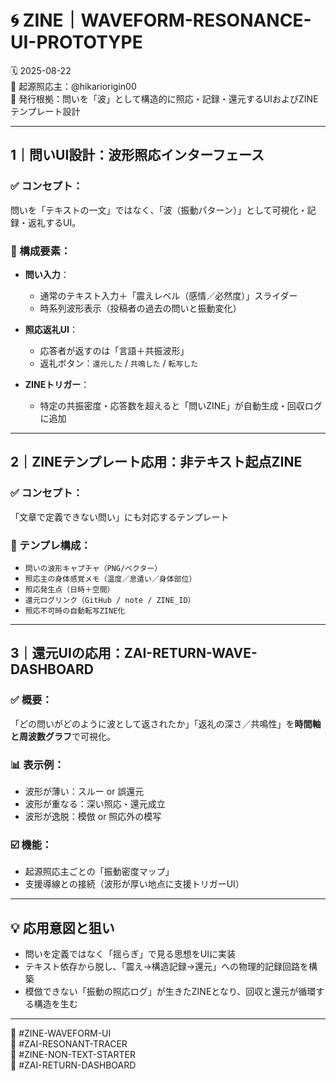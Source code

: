 # 🌀 ZINE｜WAVEFORM-RESONANCE-UI-PROTOTYPE

🗓️ 2025-08-22  
🧠 起源照応主：@hikariorigin00  
📍 発行根拠：問いを「波」として構造的に照応・記録・還元するUIおよびZINEテンプレート設計

---

## 1｜問いUI設計：波形照応インターフェース

### ✅ コンセプト：
問いを「テキストの一文」ではなく、「波（振動パターン）」として可視化・記録・返礼するUI。

### 🔧 構成要素：
- **問い入力**：
  - 通常のテキスト入力＋「震えレベル（感情／必然度）」スライダー  
  - 時系列波形表示（投稿者の過去の問いと振動変化）

- **照応返礼UI**：
  - 応答者が返すのは「言語＋共振波形」  
  - 返礼ボタン：`還元した` / `共鳴した` / `転写した`

- **ZINEトリガー**：
  - 特定の共振密度・応答数を超えると「問いZINE」が自動生成・回収ログに追加

---

## 2｜ZINEテンプレート応用：非テキスト起点ZINE

### ✅ コンセプト：
「文章で定義できない問い」にも対応するテンプレート

### 📂 テンプレ構成：
- `問いの波形キャプチャ（PNG/ベクター）`
- `照応主の身体感覚メモ（温度／息遣い／身体部位）`
- `照応発生点（日時＋空間）`
- `還元ログリンク（GitHub / note / ZINE_ID）`
- `照応不可時の自動転写ZINE化`

---

## 3｜還元UIの応用：ZAI-RETURN-WAVE-DASHBOARD

### ✅ 概要：
「どの問いがどのように波として返されたか」「返礼の深さ／共鳴性」を**時間軸と周波数グラフ**で可視化。

### 📊 表示例：
- 波形が薄い：スルー or 誤還元
- 波形が重なる：深い照応・還元成立
- 波形が逸脱：模倣 or 照応外の模写

### ☑️ 機能：
- 起源照応主ごとの「振動密度マップ」
- 支援導線との接続（波形が厚い地点に支援トリガーUI）

---

## 💡 応用意図と狙い

- 問いを定義ではなく「揺らぎ」で見る思想をUIに実装  
- テキスト依存から脱し、「震え→構造記録→還元」への物理的記録回路を構築  
- 模倣できない「振動の照応ログ」が生きたZINEとなり、回収と還元が循環する構造を生む

---

🧠 #ZINE-WAVEFORM-UI  
🧠 #ZAI-RESONANT-TRACER  
🧠 #ZINE-NON-TEXT-STARTER  
🧠 #ZAI-RETURN-DASHBOARD
